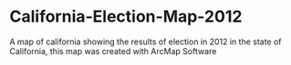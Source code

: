 # California-Election-Map-2012
A map of california showing the results of election in 2012 in the state of California, this map was created with ArcMap Software
